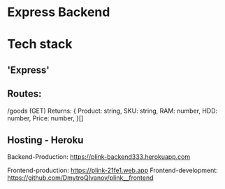 # Express Backend 

# Tech stack
## 'Express'

## Routes:
/goods (GET)
Returns: {
    Product: string,
    SKU: string,
    RAM: number,
    HDD: number,
    Price: number,
}[]

## Hosting - Heroku

Backend-Production: https://plink-backend333.herokuapp.com

Frontend-production: https://plink-21fe1.web.app
Frontend-development: https://github.com/DmytroQIvanov/plink__frontend
